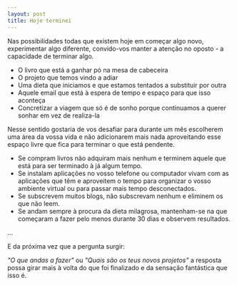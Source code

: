 ```yaml
---
layout: post
title: Hoje terminei
---
```

Nas possibilidades todas que existem hoje em começar algo novo, experimentar algo diferente, convido-vos manter a atenção no oposto - a capacidade de terminar algo. 

+ O livro que está a ganhar pó na mesa de cabeceira
+ O projeto que temos vindo a adiar
+ Uma dieta que iniciamos e que estamos tentados a substituir por outra 
+ Aquele email que está à espera de tempo e espaço para que isso aconteça 
+ Concretizar a viagem que só é de sonho porque continuamos a querer sonhar em vez de realiza-la

Nesse sentido gostaria de vos desafiar para durante um mês escolherem uma área da vossa vida e não adicionarem mais nada aproveitando esse espaço livre que fica para terminar o que está pendente. 

+ Se compram livros não adquiram mais nenhum e terminem aquele que está para ser terminado à já algum tempo. 
+ Se instalam aplicações no vosso telefone ou computador vivam com as aplicações que têm e aproveitem o tempo para organizar o vosso ambiente virtual ou para passar mais tempo desconectados.
+ Se subscrevem muitos blogs, não subscrevam nenhum e eliminem os que não leem.
+ Se andam sempre à procura da dieta milagrosa, mantenham-se na que começaram a fazer pelo menos durante 30 dias e observem resultados. 

...

E da próxima vez que a pergunta surgir:

*"O que andas a fazer"* ou *"Quais são os teus novos projetos"* a resposta possa girar mais à volta do que foi finalizado e da sensação fantástica que isso é. 	




